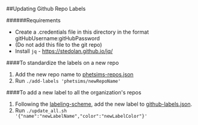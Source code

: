 ##Updating Github Repo Labels

######Requirements
+ Create a .credentials file in this directory in the format gitHubUsername:gitHubPassword
+ (Do not add this file to the git repo)
+ Install `jq` - https://stedolan.github.io/jq/


####To standardize the labels on a new repo
1. Add the new repo name to [phetsims-repos.json](phetsims-repos.json)
2. Run `./add-labels 'phetsims/newRepoName'`

####To add a new label to all the organization's repos
1. Following the [labeling-scheme](labeling-scheme.md), add the new label to [github-labels.json](github-labels.json).
2. Run `./update_all.sh '{"name":"newLabelName","color":"newLabelColor"}'`
